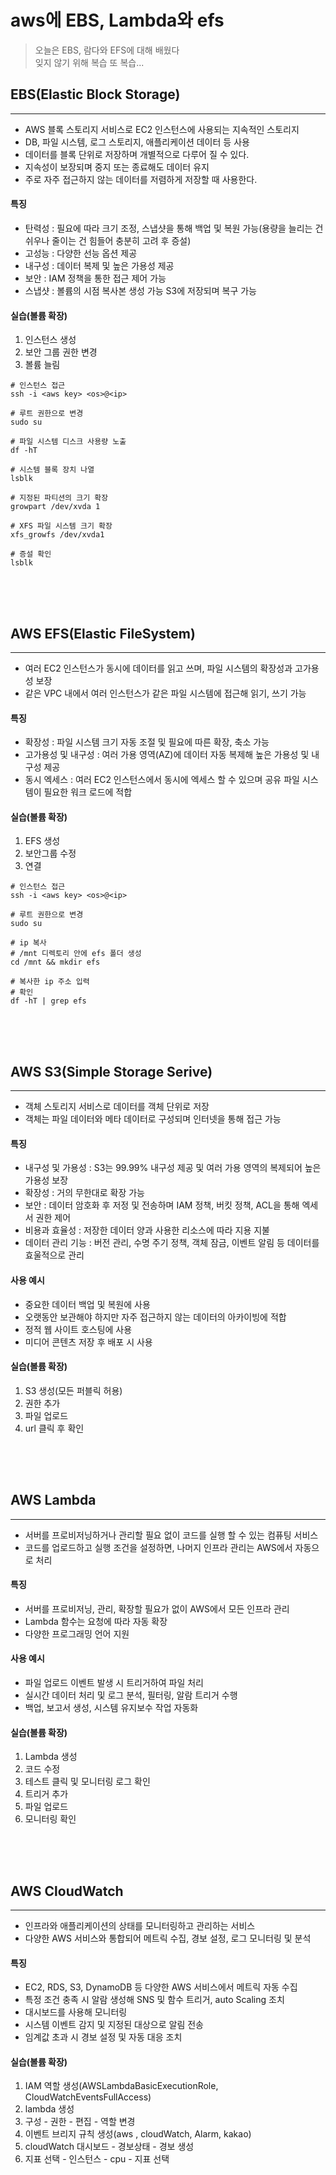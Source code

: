 # aws에 EBS, Lambda와 efs

> 오늘은 EBS, 람다와 EFS에 대해 배웠다    
> 잊지 않기 위해 복습 또 복습...

## EBS(Elastic Block Storage)
*** 
- AWS 블록 스토리지 서비스로 EC2 인스턴스에 사용되는 지속적인 스토리지
- DB, 파일 시스템, 로그 스토리지, 애플리케이션 데이터 등 사용
- 데이터를 블록 단위로 저장하며 개별적으로 다루어 질 수 있다.
- 지속성이 보장되며 중지 또는 종료해도 데이터 유지
- 주로 자주 접근하지 않는 데이터를 저렴하게 저장할 때 사용한다.

#### 특징
- 탄력성 : 필요에 따라 크기 조정, 스냅샷을 통해 백업 및 복원 가능(용량을 늘리는 건 쉬우나 줄이는 건 힘들어 충분히 고려 후 증설)
- 고성능 : 다양한 선능 옵션 제공
- 내구성 : 데이터 복제 및 높은 가용성 제공
- 보안 : IAM 정책을 통한 접근 제어 가능
- 스냅샷 : 볼륨의 시점 복사본 생성 가능 S3에 저장되며 복구 가능

#### 실습(볼륨 확장)
1. 인스턴스 생성
2. 보안 그룹 권한 변경
3. 볼륨 늘림

```shell
# 인스턴스 접근
ssh -i <aws key> <os>@<ip>

# 루트 권한으로 변경
sudo su

# 파일 시스템 디스크 사용량 노출
df -hT

# 시스템 블록 장치 나열
lsblk

# 지정된 파티션의 크기 확장
growpart /dev/xvda 1

# XFS 파일 시스템 크기 확장
xfs_growfs /dev/xvda1

# 증설 확인
lsblk
```

<div style="height: 50px;"></div>

## AWS EFS(Elastic FileSystem)
*** 
- 여러 EC2 인스턴스가 동시에 데이터를 읽고 쓰며, 파일 시스템의 확장성과 고가용성 보장
- 같은 VPC 내에서 여러 인스턴스가 같은 파일 시스템에 접근해 읽기, 쓰기 가능

#### 특징
- 확장성 : 파일 시스템 크기 자동 조절 및 필요에 따른 확장, 축소 가능
- 고가용성 및 내구성 : 여러 가용 영역(AZ)에 데이터 자동 복제해 높은 가용성 및 내구성 제공
- 동시 엑세스 : 여러 EC2 인스턴스에서 동시에 엑세스 할 수 있으며 공유 파일 시스템이 필요한 워크 로드에 적합

#### 실습(볼륨 확장)
1. EFS 생성
2. 보안그룹 수정
3. 연결

```shell
# 인스턴스 접근
ssh -i <aws key> <os>@<ip>

# 루트 권한으로 변경
sudo su

# ip 복사
# /mnt 디렉토리 안에 efs 폴더 생성
cd /mnt && mkdir efs

# 복사한 ip 주소 입력
# 확인
df -hT | grep efs
```

<div style="height: 50px;"></div>

## AWS S3(Simple Storage Serive)
*** 
- 객체 스토리지 서비스로 데이터를 객체 단위로 저장
- 객체는 파일 데이터와 메타 데이터로 구성되며 인터넷을 통해 접근 가능

#### 특징
- 내구성 및 가용성 : S3는 99.99% 내구성 제공 및 여러 가용 영역의 복제되어 높은 가용성 보장
- 확장성 : 거의 무한대로 확장 가능
- 보안 : 데이터 암호화 후 저정 및 전송하며 IAM 정책, 버킷 정책, ACL을 통해 엑세서 권한 제어
- 비용과 효율성 : 저장한 데이터 양과 사용한 리소스에 따라 지용 지불
- 데이터 관리 기능 : 버전 관리, 수명 주기 정책, 객체 잠금, 이벤트 알림 등 데이터를 효울적으로 관리

#### 사용 예시
- 중요한 데이터 백업 및 복원에 사용
- 오랫동안 보관해야 하지만 자주 접근하지 않는 데이터의 아카이빙에 적합
- 정적 웹 사이트 호스팅에 사용
- 미디어 콘텐츠 저장 후 배포 시 사용

#### 실습(볼륨 확장)
1. S3 생성(모든 퍼블릭 허용)
2. 권한 추가
3. 파일 업로드
4. url 클릭 후 확인

<div style="height: 50px;"></div>

## AWS Lambda
*** 
- 서버를 프로비저닝하거나 관리할 필요 없이 코드를 실행 할 수 있는 컴퓨팅 서비스
- 코드를 업로드하고 실행 조건을 설정하면, 나머지 인프라 관리는 AWS에서 자동으로 처리

#### 특징
- 서버를 프로비저닝, 관리, 확장할 필요가 없이 AWS에서 모든 인프라 관리
- Lambda 함수는 요청에 따라 자동 확장
- 다양한 프로그래밍 언어 지원

#### 사용 예시
- 파일 업로드 이벤트 발생 시 트리거하여 파일 처리
- 실시간 데이터 처리 및 로그 분석, 필터링, 알람 트리거 수행
- 백업, 보고서 생성, 시스템 유지보수 작업 자동화

#### 실습(볼륨 확장)
1. Lambda 생성
2. 코드 수정
3. 테스트 클릭 및 모니터링 로그 확인
4. 트리거 추가
5. 파일 업로드
6. 모니터링 확인

<div style="height: 50px;"></div>

## AWS CloudWatch
*** 
- 인프라와 애플리케이션의 상태를 모니터링하고 관리하는 서비스
- 다양한 AWS 서비스와 통합되어 메트릭 수집, 경보 설정, 로그 모니터링 및 분석

#### 특징
- EC2, RDS, S3, DynamoDB 등 다양한 AWS 서비스에서 메트릭 자동 수집
- 특정 조건 충족 시 알람 생성해 SNS 및 함수 트리거, auto Scaling 조치
- 대시보드를 사용해 모니터링
- 시스템 이벤트 감지 및 지정된 대상으로 알림 전송
- 임계값 초과 시 경보 설정 및 자동 대응 조치

#### 실습(볼륨 확장)
1. IAM 역할 생성(AWSLambdaBasicExecutionRole, CloudWatchEventsFullAccess)
2. lambda 생성 
3. 구성 - 권한 - 편집 - 역할 변경 
4. 이벤트 브리지 규칙 생성(aws , cloudWatch, Alarm, kakao)
5. cloudWatch 대시보드 - 경보상태 - 경보 생성 
6. 지표 선택 - 인스턴스 - cpu - 지표  선택

<div style="height: 50px;"></div>



